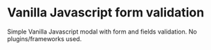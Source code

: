 # Vanilla Javascript form validation
Simple Vanilla Javascript modal with form and fields validation.
No plugins/frameworks used.
